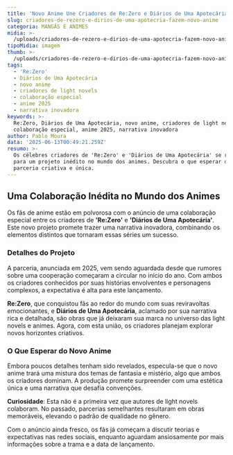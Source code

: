 ```yaml
---
title: 'Novo Anime Une Criadores de Re:Zero e Diários de Uma Apotecária'
slug: criadores-de-rezero-e-dirios-de-uma-apotecria-fazem-novo-anime
categoria: MANGÁS E ANIMES
midia: >-
  /uploads/criadores-de-rezero-e-dirios-de-uma-apotecria-fazem-novo-anime-thumb.webp
tipoMidia: imagem
thumb: >-
  /uploads/criadores-de-rezero-e-dirios-de-uma-apotecria-fazem-novo-anime-thumb.webp
tags:
  - 'Re:Zero'
  - Diários de Uma Apotecária
  - novo anime
  - criadores de light novels
  - colaboração especial
  - anime 2025
  - narrativa inovadora
keywords: >-
  Re:Zero, Diários de Uma Apotecária, novo anime, criadores de light novels,
  colaboração especial, anime 2025, narrativa inovadora
author: Pablo Moura
data: '2025-06-13T00:49:21.259Z'
resumo: >-
  Os célebres criadores de 'Re:Zero' e 'Diários de Uma Apotecária' se reúnem
  para um projeto inédito no mundo dos animes. Descubra o que esperar dessa
  parceria criativa e única.
---
```


## Uma Colaboração Inédita no Mundo dos Animes

Os fãs de anime estão em polvorosa com o anúncio de uma colaboração especial entre os criadores de **'Re:Zero'** e **'Diários de Uma Apotecária'**. Este novo projeto promete trazer uma narrativa inovadora, combinando os elementos distintos que tornaram essas séries um sucesso.

### Detalhes do Projeto

A parceria, anunciada em 2025, vem sendo aguardada desde que rumores sobre uma cooperação começaram a circular no início do ano. Com ambos os criadores conhecidos por suas histórias envolventes e personagens complexos, a expectativa é alta para este lançamento.

**Re:Zero**, que conquistou fãs ao redor do mundo com suas reviravoltas emocionantes, e **Diários de Uma Apotecária**, aclamado por sua narrativa rica e detalhada, são obras que já deixaram sua marca no universo das light novels e animes. Agora, com esta união, os criadores planejam explorar novos horizontes criativos.

### O Que Esperar do Novo Anime

Embora poucos detalhes tenham sido revelados, especula-se que o novo anime trará uma mistura dos temas de fantasia e mistério, algo que ambos os criadores dominam. A produção promete surpreender com uma estética única e uma narrativa que desafia convenções.

**Curiosidade**: Esta não é a primeira vez que autores de light novels colaboram. No passado, parcerias semelhantes resultaram em obras memoráveis, elevando o padrão de qualidade no gênero.

Com o anúncio ainda fresco, os fãs já começam a discutir teorias e expectativas nas redes sociais, enquanto aguardam ansiosamente por mais informações sobre a trama e a data de lançamento.
